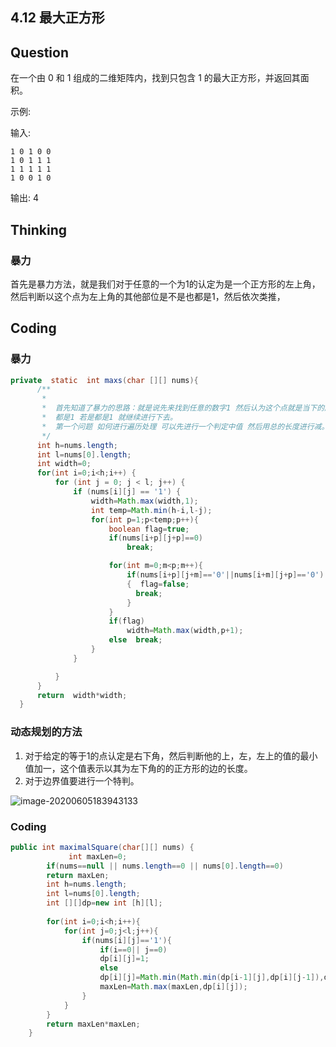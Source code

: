 ## 4.12 最大正方形

## Question

在一个由 0 和 1 组成的二维矩阵内，找到只包含 1 的最大正方形，并返回其面积。

示例:

输入: 

```
1 0 1 0 0
1 0 1 1 1
1 1 1 1 1
1 0 0 1 0
```

输出: 4



## Thinking

### 暴力

首先是暴力方法，就是我们对于任意的一个为1的认定为是一个正方形的左上角，然后判断以这个点为左上角的其他部位是不是也都是1，然后依次类推，

## Coding

### 暴力



```java
private  static  int maxs(char [][] nums){
      /**
       *
       *  首先知道了暴力的思路：就是说先来找到任意的数字1 然后认为这个点就是当下的起点 但是然后呢？我们需要进行右和下的平移 看看对于下面的是不是也是
       *  都是1 若是都是1 就继续进行下去。
       *  第一个问题 如何进行遍历处理 可以先进行一个判定中值 然后用总的长度进行减。
       */
      int h=nums.length;
      int l=nums[0].length;
      int width=0;
      for(int i=0;i<h;i++) {
          for (int j = 0; j < l; j++) {
              if (nums[i][j] == '1') {
                  width=Math.max(width,1);
                  int temp=Math.min(h-i,l-j);
                  for(int p=1;p<temp;p++){
                      boolean flag=true;
                      if(nums[i+p][j+p]==0)
                          break;

                      for(int m=0;m<p;m++){
                          if(nums[i+p][j+m]=='0'||nums[i+m][j+p]=='0')
                          {  flag=false;
                            break;
                          }
                      }
                      if(flag)
                          width=Math.max(width,p+1);
                      else  break;
                  }
              }

          }
      }
      return  width*width;
  }
```



### 动态规划的方法

1. 对于给定的等于1的点认定是右下角，然后判断他的上，左，左上的值的最小值加一，这个值表示以其为左下角的的正方形的边的长度。
2.  对于边界值要进行一个特判。

![image-20200605183943133](http://maycope.cn/images/image-20200605183943133.png)

### Coding

```java
public int maximalSquare(char[][] nums) {
             int maxLen=0;
        if(nums==null || nums.length==0 || nums[0].length==0)
        return maxLen;
        int h=nums.length;
        int l=nums[0].length;
        int [][]dp=new int [h][l];
     
        for(int i=0;i<h;i++){
            for(int j=0;j<l;j++){
                if(nums[i][j]=='1'){
                    if(i==0|| j==0)
                    dp[i][j]=1;
                    else
                    dp[i][j]=Math.min(Math.min(dp[i-1][j],dp[i][j-1]),dp[i-1][j-1])+1;
                    maxLen=Math.max(maxLen,dp[i][j]);
                }
            }
        }
        return maxLen*maxLen;
    }
```

